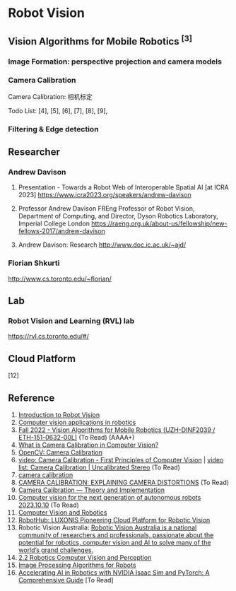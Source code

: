 # Robot Vision

## Vision Algorithms for Mobile Robotics <sup>[3]</sup>



### Image Formation: perspective projection and camera models

### Camera Calibration
Camera Calibration: 相机标定

Todo List: [4], [5], [6], [7], [8], [9], 

### Filtering & Edge detection

## Researcher

### Andrew Davison
1. Presentation - Towards a Robot Web of Interoperable Spatial AI [at ICRA 2023]
https://www.icra2023.org/speakers/andrew-davison

2. Professor Andrew Davison FREng
Professor of Robot Vision, Department of Computing, and Director, Dyson Robotics Laboratory, Imperial College London
https://raeng.org.uk/about-us/fellowship/new-fellows-2017/andrew-davison

3. Andrew Davison: Research
http://www.doc.ic.ac.uk/~ajd/

### Florian Shkurti
http://www.cs.toronto.edu/~florian/

## Lab

### Robot Vision and Learning (RVL) lab 
https://rvl.cs.toronto.edu/#/

## Cloud Platform
[12]

## Reference
1. [Introduction to Robot Vision](https://www.youtube.com/watch?v=61NEsd4QlfY)
2. [Computer vision applications in robotics](https://www.superannotate.com/blog/computer-vision-robotics)
3. [Fall 2022 - Vision Algorithms for Mobile Robotics (UZH-DINF2039 / ETH-151-0632-00L)](https://rpg.ifi.uzh.ch/teaching.html) (To Read) (AAAA+)
4. [What is Camera Calibration in Computer Vision?](https://www.analyticsvidhya.com/blog/2021/10/a-comprehensive-guide-for-camera-calibration-in-computer-vision/)
5. [OpenCV: Camera Calibration](https://docs.opencv.org/4.8.0/dc/dbb/tutorial_py_calibration.html)
6. [video: Camera Calibration - First Principles of Computer Vision](https://www.youtube.com/watch?v=GUbWsXU1mac) | [video list: Camera Calibration | Uncalibrated Stereo](https://www.youtube.com/playlist?list=PL2zRqk16wsdoCCLpou-dGo7QQNks1Ppzo) (To Read)
7. [camera calibration](https://ethz.ch/content/dam/ethz/special-interest/mavt/dynamic-systems-n-control/idsc-dam/Lectures/amod/AMOD_2020/20201026-04%20-%20ETHZ%20-%20Camera%20Calibration.pdf)
8. [CAMERA CALIBRATION: EXPLAINING CAMERA DISTORTIONS](https://ori.codes/artificial-intelligence/camera-calibration/camera-distortions/) (To Read)
9. [Camera Calibration — Theory and Implementation](https://medium.com/analytics-vidhya/camera-calibration-theory-and-implementation-b253dad449fb)
10. [Computer vision for the next generation of autonomous robots 2023.10.10](https://www.youtube.com/watch?v=_XxVknqI1wk) (To Read)
11. [Computer Vision and Robotics](https://medium.com/@lukekerbs/computer-vision-and-robotics-f10c4ea16d44)
12. [RobotHub: LUXONIS Pioneering Cloud Platform for Robotic Vision](https://medium.com/@muhammadsamiuddinrafayf18/robothub-luxonis-pioneering-cloud-platform-for-robotic-vision-da298e1f7d7a)
13. Robotic Vision Australia: [Robotic Vision Australia is a national community of researchers and professionals, passionate about the potential for robotics, computer vision and AI to solve many of the world’s grand challenges.](https://roboticvision.org/)
14. [2.2 Robotics Computer Vision and Perception](https://medium.com/@maizi5469/2-2-robotics-computer-vision-and-perception-e7529038be10)
15. [Image Processing Algorithms for Robots](https://medium.com/@maizi5469/image-processing-algorithms-for-robot-09e678a3e313)
16. [Accelerating AI in Robotics with NVIDIA Isaac Sim and PyTorch: A Comprehensive Guide](https://medium.com/@kabilankb2003/accelerating-ai-in-robotics-with-nvidia-isaac-sim-and-pytorch-a-comprehensive-guide-3355bb9585a3) [To Read]




